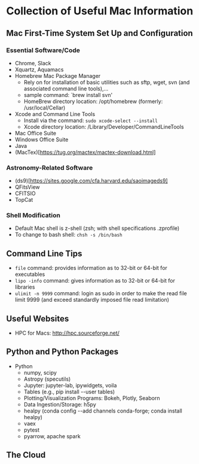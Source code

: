 # Collection of Useful Mac Information

## Mac First-Time System Set Up and Configuration
### Essential Software/Code 
- Chrome, Slack
- Xquartz, Aquamacs
- Homebrew Mac Package Manager
   - Rely on for installation of basic utilities such as sftp, wget, svn (and associated command line tools),...
   - sample command: `brew install svn'
   - HomeBrew directory location: /opt/homebrew (formerly: /usr/local/Cellar)
- Xcode and Command Line Tools
  - Install via the command: `sudo xcode-select --install`
  - Xcode directory location: /Library/Developer/CommandLineTools
- Mac Office Suite
- Windows Office Suite
- Java
- (MacTex)[https://tug.org/mactex/mactex-download.html]
  
### Astronomy-Related Software
- (ds9)[https://sites.google.com/cfa.harvard.edu/saoimageds9]
- QFitsView
- CFITSIO
- TopCat
   
### Shell Modification 
- Default Mac shell is z-shell (zsh; with shell specifications .zprofile)
- To change to bash shell: `chsh -s /bin/bash`

## Command Line Tips  
- `file` command: provides information as to 32-bit or 64-bit for executables  
- `lipo -info` command: gives information as to 32-bit or 64-bit for libraries  
- `ulimit -n 9999` command: login as sudo in order to make the read file limit 9999 (and exceed standardly imposed file read limitation)

## Useful Websites
- HPC for Macs: http://hpc.sourceforge.net/

## Python and Python Packages
- Python 
   - numpy, scipy
   - Astropy (specutils)
   - Jupyter: jupyter-lab, ipywidgets, voila
   - Tables (e.g., pip install --user tables)
   - Plotting/Visualization Programs: Bokeh, Plotly, Seaborn
   - Data Ingestion/Storage: h5py
   - healpy (conda config --add channels conda-forge; conda install healpy)
   - vaex
   - pytest
   - pyarrow, apache spark
     
## The Cloud

